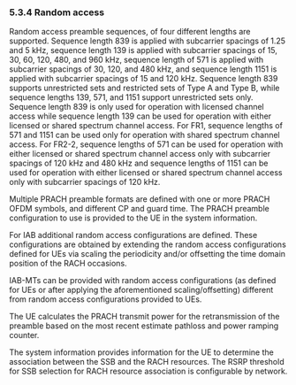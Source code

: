 ### 5.3.4 Random access

Random access preamble sequences, of four different lengths are
supported. Sequence length 839 is applied with subcarrier spacings of
1.25 and 5 kHz, sequence length 139 is applied with subcarrier spacings
of 15, 30, 60, 120, 480, and 960 kHz, sequence length of 571 is applied
with subcarrier spacings of 30, 120, and 480 kHz, and sequence length
1151 is applied with subcarrier spacings of 15 and 120 kHz. Sequence
length 839 supports unrestricted sets and restricted sets of Type A and
Type B, while sequence lengths 139, 571, and 1151 support unrestricted
sets only. Sequence length 839 is only used for operation with licensed
channel access while sequence length 139 can be used for operation with
either licensed or shared spectrum channel access. For FR1, sequence
lengths of 571 and 1151 can be used only for operation with shared
spectrum channel access. For FR2-2, sequence lengths of 571 can be used
for operation with either licensed or shared spectrum channel access
only with subcarrier spacings of 120 kHz and 480 kHz and sequence
lengths of 1151 can be used for operation with either licensed or shared
spectrum channel access only with subcarrier spacings of 120 kHz.

Multiple PRACH preamble formats are defined with one or more PRACH OFDM
symbols, and different CP and guard time. The PRACH preamble
configuration to use is provided to the UE in the system information.

For IAB additional random access configurations are defined. These
configurations are obtained by extending the random access
configurations defined for UEs via scaling the periodicity and/or
offsetting the time domain position of the RACH occasions.

IAB-MTs can be provided with random access configurations (as defined
for UEs or after applying the aforementioned scaling/offsetting)
different from random access configurations provided to UEs.

The UE calculates the PRACH transmit power for the retransmission of the
preamble based on the most recent estimate pathloss and power ramping
counter.

The system information provides information for the UE to determine the
association between the SSB and the RACH resources. The RSRP threshold
for SSB selection for RACH resource association is configurable by
network.